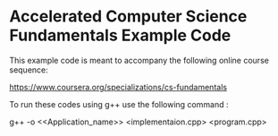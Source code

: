 # Accelerated Computer Science Fundamentals Example Code

This example code is meant to accompany the following online course sequence:

https://www.coursera.org/specializations/cs-fundamentals

To run these codes using g++ use the following command :

g++ -o  <<Application_name>> <implementaion.cpp> <program.cpp>

